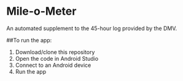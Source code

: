 # Mile-o-Meter
An automated supplement to the 45-hour log provided by the DMV.

##To run the app:
1. Download/clone this repository
2. Open the code in Android Studio
3. Connect to an Android device
4. Run the app
